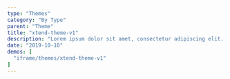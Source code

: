 ```yaml
---
type: "Themes"
category: "By Type"
parent: "Theme"
title: "xtend-theme-v1"
description: "Lorem ipsum dolor sit amet, consectetur adipiscing elit. Nunc tempus laoreet leo sit amet iaculis."
date: "2019-10-10"
demos: [
  "iframe/themes/xtend-theme-v1"
]
---
```

